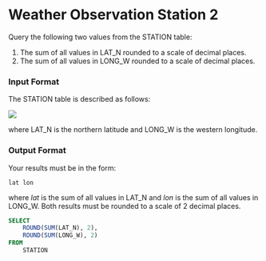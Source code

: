 # Weather Observation Station 2

Query the following two values from the STATION table:

1. The sum of all values in LAT_N rounded to a scale of  decimal places.
2. The sum of all values in LONG_W rounded to a scale of  decimal places.


### Input Format

The STATION table is described as follows:

<img src="https://s3.amazonaws.com/hr-challenge-images/9336/1449345840-5f0a551030-Station.jpg">

where LAT_N is the northern latitude and LONG_W is the western longitude.

### Output Format

Your results must be in the form:

```
lat lon
```

where $lat$ is the sum of all values in LAT_N and $lon$ is the sum of all values in LONG_W. Both results must be rounded to a scale of $2$ decimal places.

```SQL
SELECT
    ROUND(SUM(LAT_N), 2),
    ROUND(SUM(LONG_W), 2)
FROM
    STATION
```